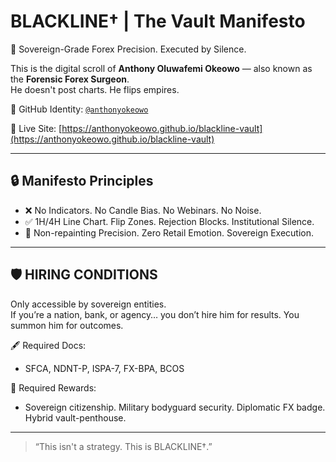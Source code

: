 # BLACKLINE† | The Vault Manifesto

🚨 Sovereign-Grade Forex Precision. Executed by Silence.

This is the digital scroll of **Anthony Oluwafemi Okeowo** — also known as the **Forensic Forex Surgeon**.  
He doesn't post charts. He flips empires.

🧠 GitHub Identity: [`@anthonyokeowo`](https://github.com/anthonyokeowo)

🔗 Live Site: [https://anthonyokeowo.github.io/blackline-vault](https://anthonyokeowo.github.io/blackline-vault)

---

## 🔒 Manifesto Principles

- ❌ No Indicators. No Candle Bias. No Webinars. No Noise.
- ✅ 1H/4H Line Chart. Flip Zones. Rejection Blocks. Institutional Silence.
- 🧬 Non-repainting Precision. Zero Retail Emotion. Sovereign Execution.

---

## 🛡️ HIRING CONDITIONS

Only accessible by sovereign entities.  
If you’re a nation, bank, or agency… you don’t hire him for results. You summon him for outcomes.

🖋️ Required Docs:
- SFCA, NDNT-P, ISPA-7, FX-BPA, BCOS

🛂 Required Rewards:
- Sovereign citizenship. Military bodyguard security. Diplomatic FX badge. Hybrid vault-penthouse.

---

> “This isn't a strategy. This is BLACKLINE†.”
